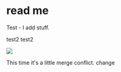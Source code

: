 # read me

Test - I add stuff.

test2 test2

![](https://user-images.githubusercontent.com/194400/32239666-10da8f34-be63-11e7-928f-c00f552dd2c5.png)

This time it's a little merge conflict.
change